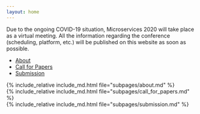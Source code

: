 ```yaml
---
layout: home
---
```


<div class="alert alert-info hidden-print" role="alert"><span class="glyphicon glyphicon-info-sign"></span> Due to the ongoing COVID-19 situation, Microservices 2020 will take place as a virtual meeting. All the information regarding the conference (scheduling, platform, etc.) will be published on this website as soon as possible. </div>

<ul class="nav nav-tabs nav-justified">
  <li role="presentation" class="active"><a href="#about">About</a></li>
  <li role="presentation" id="cfp_tab"><a href="#call-for-papers">Call for Papers</a></li>
  <li role="presentation" id="submission_tab"><a href="#submission">Submission</a></li>
</ul>

<div class="tab-content">
<div role="tabpanel" class="tab-pane active" id="about">
  {% include_relative include_md.html file="subpages/about.md" %}
</div>

<div role="tabpanel" class="tab-pane" id="call-for-papers">
  {% include_relative include_md.html file="subpages/call_for_papers.md" %}
</div>

<div role="tabpanel" class="tab-pane" id="submission">
{% include_relative include_md.html file="subpages/submission.md" %}
</div>
</div>

<script>
$(function(){
  
  let url = location.href.replace(/\/$/, "");
 
  if (location.hash) {
    const hash = url.split('#');
    $('.nav-tabs li a[href="#'+hash[1]+'"]').tab('show');
    //url = location.href.replace(/\/#/, '#');
    url += '/';
    history.replaceState(null, null, url);
    setTimeout(() => {
      var t = $(document.getElementById(hash[1]));
      if (t.length > 0){
        $(window).scrollTop(t.first().offset().top);
      } else {
        $(window).scrollTop(0);
      }
    }, 400);
  } 
   
  $('.nav-tabs li a').on('click', function(e) {
    e.preventDefault();
    $(this).tab('show');
    let newUrl;
    const hash = $(this).attr('href');
    newUrl = url.split('#')[0];
    if(hash != '#about') {
      newUrl +=  '/' + hash + '/';
    }
    history.replaceState(null, null, newUrl);
  });

  $('a.link-to-tab').on('click', function() {
    let hash = $(this).attr('href');
    newUrl = url.split('#')[0];
    if(hash != '#about') {
      newUrl += '/' + hash + '/';
    }
    history.replaceState(null, null, newUrl);
    hash = hash.split('#');
    $('.nav-tabs li a[href="#'+hash[1]+'"]').tab('show');
    setTimeout(() => {
      var t = $(document.getElementById(hash[1]));
      if (t.length > 0){
        $(window).scrollTop(t.first().offset().top);
      } else {
        $(window).scrollTop(0);
      }
    }, 400);
    return false;
  });
});
</script>
